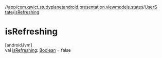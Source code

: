 //[app](../../../index.md)/[com.qwict.studyplanetandroid.presentation.viewmodels.states](../index.md)/[UserState](index.md)/[isRefreshing](is-refreshing.md)

# isRefreshing

[androidJvm]\
val [isRefreshing](is-refreshing.md): [Boolean](https://kotlinlang.org/api/latest/jvm/stdlib/kotlin/-boolean/index.html) = false
